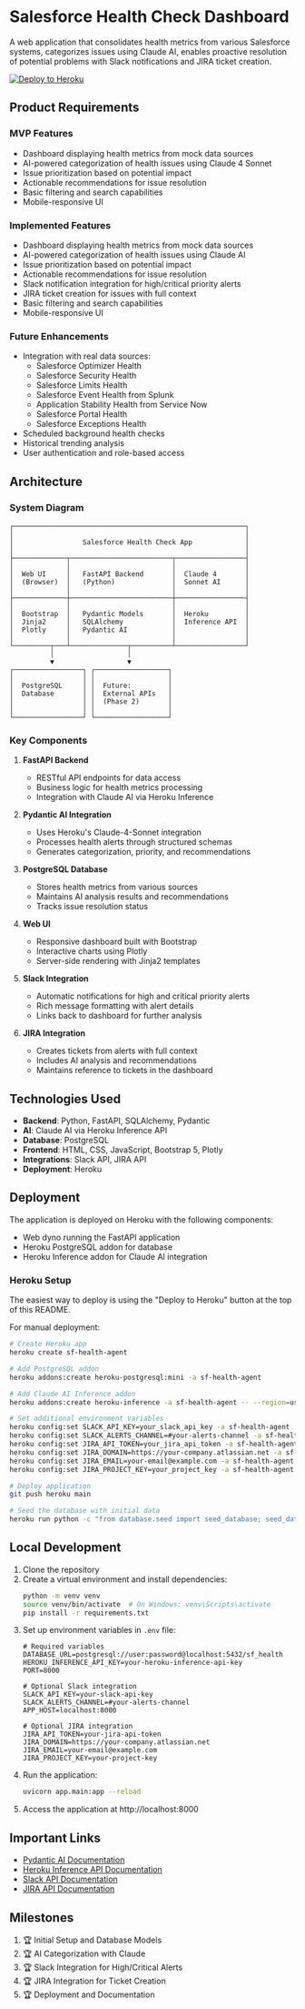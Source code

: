 # Salesforce Health Check Dashboard

A web application that consolidates health metrics from various Salesforce systems, categorizes issues using Claude AI, enables proactive resolution of potential problems with Slack notifications and JIRA ticket creation.

[![Deploy to Heroku](https://www.herokucdn.com/deploy/button.svg)](https://heroku.com/deploy)

## Product Requirements

### MVP Features
- Dashboard displaying health metrics from mock data sources
- AI-powered categorization of health issues using Claude 4 Sonnet
- Issue prioritization based on potential impact
- Actionable recommendations for issue resolution
- Basic filtering and search capabilities
- Mobile-responsive UI

### Implemented Features
- Dashboard displaying health metrics from mock data sources
- AI-powered categorization of health issues using Claude AI
- Issue prioritization based on potential impact
- Actionable recommendations for issue resolution
- Slack notification integration for high/critical priority alerts
- JIRA ticket creation for issues with full context
- Basic filtering and search capabilities
- Mobile-responsive UI

### Future Enhancements
- Integration with real data sources:
  - Salesforce Optimizer Health
  - Salesforce Security Health
  - Salesforce Limits Health
  - Salesforce Event Health from Splunk
  - Application Stability Health from Service Now
  - Salesforce Portal Health
  - Salesforce Exceptions Health
- Scheduled background health checks
- Historical trending analysis
- User authentication and role-based access

## Architecture

### System Diagram

```
┌─────────────────────────────────────────────────────────┐
│                                                         │
│                 Salesforce Health Check App             │
│                                                         │
├─────────────┬─────────────────────────┬─────────────────┤
│             │                         │                 │
│  Web UI     │   FastAPI Backend       │  Claude 4       │
│  (Browser)  │   (Python)              │  Sonnet AI      │
│             │                         │                 │
├─────────────┼─────────────────────────┼─────────────────┤
│             │                         │                 │
│  Bootstrap  │   Pydantic Models       │  Heroku         │
│  Jinja2     │   SQLAlchemy            │  Inference API  │
│  Plotly     │   Pydantic AI           │                 │
│             │                         │                 │
└─────────┬───┴──────────────┬──────────┴─────────────────┘
          │                  │
          ▼                  ▼
┌─────────────────┐ ┌──────────────────┐
│                 │ │                  │
│  PostgreSQL     │ │  Future:         │
│  Database       │ │  External APIs   │
│                 │ │  (Phase 2)       │
│                 │ │                  │
└─────────────────┘ └──────────────────┘
```

### Key Components

1. **FastAPI Backend**
   - RESTful API endpoints for data access
   - Business logic for health metrics processing
   - Integration with Claude AI via Heroku Inference

2. **Pydantic AI Integration**
   - Uses Heroku's Claude-4-Sonnet integration
   - Processes health alerts through structured schemas
   - Generates categorization, priority, and recommendations

3. **PostgreSQL Database**
   - Stores health metrics from various sources
   - Maintains AI analysis results and recommendations
   - Tracks issue resolution status

4. **Web UI**
   - Responsive dashboard built with Bootstrap
   - Interactive charts using Plotly
   - Server-side rendering with Jinja2 templates

5. **Slack Integration**
   - Automatic notifications for high and critical priority alerts
   - Rich message formatting with alert details
   - Links back to dashboard for further analysis

6. **JIRA Integration**
   - Creates tickets from alerts with full context
   - Includes AI analysis and recommendations
   - Maintains reference to tickets in the dashboard

## Technologies Used

- **Backend**: Python, FastAPI, SQLAlchemy, Pydantic
- **AI**: Claude AI via Heroku Inference API
- **Database**: PostgreSQL
- **Frontend**: HTML, CSS, JavaScript, Bootstrap 5, Plotly
- **Integrations**: Slack API, JIRA API
- **Deployment**: Heroku

## Deployment

The application is deployed on Heroku with the following components:
- Web dyno running the FastAPI application
- Heroku PostgreSQL addon for database
- Heroku Inference addon for Claude AI integration

### Heroku Setup

The easiest way to deploy is using the "Deploy to Heroku" button at the top of this README.

For manual deployment:

```bash
# Create Heroku app
heroku create sf-health-agent

# Add PostgreSQL addon
heroku addons:create heroku-postgresql:mini -a sf-health-agent

# Add Claude AI Inference addon
heroku addons:create heroku-inference -a sf-health-agent -- --region=us

# Set additional environment variables
heroku config:set SLACK_API_KEY=your_slack_api_key -a sf-health-agent
heroku config:set SLACK_ALERTS_CHANNEL=#your-alerts-channel -a sf-health-agent
heroku config:set JIRA_API_TOKEN=your_jira_api_token -a sf-health-agent
heroku config:set JIRA_DOMAIN=https://your-company.atlassian.net -a sf-health-agent
heroku config:set JIRA_EMAIL=your-email@example.com -a sf-health-agent
heroku config:set JIRA_PROJECT_KEY=your_project_key -a sf-health-agent

# Deploy application
git push heroku main

# Seed the database with initial data
heroku run python -c "from database.seed import seed_database; seed_database()"
```

## Local Development

1. Clone the repository
2. Create a virtual environment and install dependencies:
   ```bash
   python -m venv venv
   source venv/bin/activate  # On Windows: venv\Scripts\activate
   pip install -r requirements.txt
   ```
3. Set up environment variables in `.env` file:
   ```
   # Required variables
   DATABASE_URL=postgresql://user:password@localhost:5432/sf_health
   HEROKU_INFERENCE_API_KEY=your-heroku-inference-api-key
   PORT=8000
   
   # Optional Slack integration
   SLACK_API_KEY=your-slack-api-key
   SLACK_ALERTS_CHANNEL=#your-alerts-channel
   APP_HOST=localhost:8000
   
   # Optional JIRA integration
   JIRA_API_TOKEN=your-jira-api-token
   JIRA_DOMAIN=https://your-company.atlassian.net
   JIRA_EMAIL=your-email@example.com
   JIRA_PROJECT_KEY=your-project-key
   ```
4. Run the application:
   ```bash
   uvicorn app.main:app --reload
   ```
5. Access the application at http://localhost:8000

## Important Links

- [Pydantic AI Documentation](https://ai.pydantic.dev/models/openai/#heroku-ai)
- [Heroku Inference API Documentation](https://devcenter.heroku.com/articles/heroku-inference-api-v1-chat-completions)
- [Slack API Documentation](https://api.slack.com/messaging/webhooks)
- [JIRA API Documentation](https://developer.atlassian.com/server/jira/platform/rest-apis/)

## Milestones

1. 🏆 Initial Setup and Database Models
2. 🏆 AI Categorization with Claude
3. 🏆 Slack Integration for High/Critical Alerts
4. 🏆 JIRA Integration for Ticket Creation
5. 🏆 Deployment and Documentation